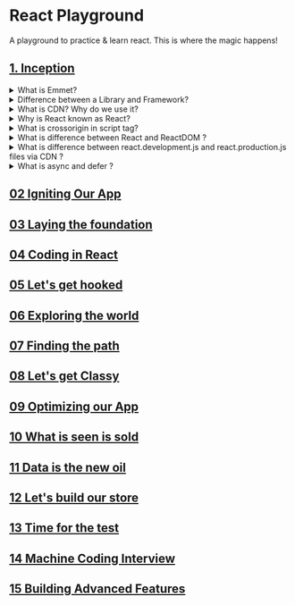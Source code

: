 # React Playground

A playground to practice & learn react. This is where the magic happens! 


<!--  **************************************************************************************************************************************  -->
<!-- ## [&rarr; Inception](01-inception) -->
## [1. Inception](01-inception)


<details>
    <summary>What is Emmet?</summary>
    <br>
  <blockquote> Emmet is a free <strong>add-on</strong> for your text editor that allows you to type shortcuts that are then expanded into full pieces of code.</blockquote> <br>
  </details>

  <details>
    <summary>Difference between a Library and Framework?</summary>
    <br>
    <blockquote>
    - A <strong>library</strong> is like going to Ikea. You already have a home, but you need a bit of help with furniture. You don’t feel like making your own table from scratch. Ikea allows you to pick and choose different things to go in your home. You are in control. <br><br>
    - A <strong>framework</strong>, on the other hand, is like building a model home. You have a set of blueprints and a few limited choices when it comes to architecture and design. Ultimately, the contractor and blueprint are in control. And they will let you know when and where you can provide your input. <br><br>
    - <strong>Both Frameworks and Libraries</strong> are code written by someone else that is used to help solve common problems or to optimise performance. <br><br>
    - A key difference between the two is the <strong>inversion of control</strong>. When using a library, the control remains with the developer who tells the application when to call library functions. When using a framework, the control is reversed, which means that the framework tells the developer where code needs to be provided and calls it as it requires.
    </blockquote> <br>
  </details>

  <details>
    <summary>What is CDN? Why do we use it?</summary>
    <br>
    <blockquote>
    - A CDN (content delivery network), also called a content distribution network, is a group of geographically distributed and interconnected servers. They provide cached internet content from a network location closest to a user to speed up its delivery. <br><br>
    - The primary goal of a CDN is to improve web performance by reducing the time needed to send content and rich media to users. <br><br>
    - CDN architecture is also designed to reduce network latency caused by hauling traffic over long distances and across several networks. Eliminating latency is important as more dynamic content, video and software as a service are delivered to an increasing number of mobile devices.
    </blockquote> <br>
  </details>
  
   <details>
    <summary>Why is React known as React?</summary>
    <br>
    <blockquote>
      - React is a JavaScript library that helps developers to build user interfaces – the things you interact with on websites. It has become popular because of its simplicity and flexibility. <br><br>      
      - React is named <strong>React</strong> because of its ability to react to changes in data. When the data in a React component changes, React will automatically re-render the component so that it reflects the new data. This makes it easy to create performant user interfaces that always look up-to-date. <br><br>
    - React was created by Jordan Walke, a software engineer at Facebook. It was first used internally at Facebook to power News Feed and other user interface elements. After seeing how well it performed, Jordan open-sourced React and made it available to the world.
    </blockquote><br>
  </details>
  
   <details>
    <summary>What is crossorigin in script tag?</summary>
    <br>
    <blockquote>
      - The crossorigin attribute sets the <strong>mode</strong> of the request to an HTTP CORS Request. <br><br> 
    - Web pages often make requests to load resources on other servers. Here is where CORS comes in. <br><br> 
    - A cross-origin request is a request for a resource (e.g. style sheets, iframes, images, fonts, or scripts) from another domain. <br><br>
    - CORS is used to manage cross-origin requests. <br><br> 
    - CORS stands for Cross-Origin Resource Sharing, and is a mechanism that allows resources on a web page to be requested from another domain outside their own domain. It defines a way of how a browser and server can interact to determine whether it is safe to allow the cross-origin request. CORS allows servers to specify who can access the assets on the server, among many other things. <br><br> 
      - <strong>Tip:</strong> The opposite of cross-origin requests is <strong>same-origin</strong> requests. This means that a web page can only interact with other documents that are also on the same server. This policy enforces that documents that interact with each other must have the same origin (domain). <br><br>  
    - CORS is a standard mechanism used to retrieve files from other domains.
    </blockquote> <br>
  </details>
  
   <details>
    <summary>What is difference between React and ReactDOM ?</summary>
    <br>
    <blockquote>
    - In order to work with <strong>React</strong> in the <strong>browsers</strong>, we need to include 2 libraries: React and ReactDOM. <br><br>
    - <strong>React</strong> library is responsible for creating views and <strong>ReactDOM</strong> library is responsible to actually render UI in the browser. <br><br>
    - Include these two libraries before your main JavaScript file. 
    </blockquote> <br>
  </details>
  
   <details>
    <summary>What is difference between react.development.js and react.production.js files via CDN ?</summary>
    <br>
    <blockquote>
    - react.production.js are the minified files. <br><br>
    - Both react.development.js and react.production.js contains the similar code. The code difference between both files is nothing. <br><br>
    - But, react.production.js is much more optimised for production use. The size of react.production.js will be very less then react.development.js
    </blockquote> <br>
  </details>
  
   <details>
    <summary>What is async and defer ?</summary>
    <br>
    <blockquote>
      - When we load a webpage then 2 major things happens, <strong>HTML Parshing</strong> and <strong>Loading of scripts</strong>.<br>
      - Now, <strong>Loading of scripts</strong> contains 2 parts, <strong>Fetching the script from the network</strong> & <strong>Executing it line by line</strong>. <br>
      - Now, there are 3 scenario: <strong>Normal</strong>, using <strong>Async</strong> & using <strong>Defer</strong>. <br><br> 
      - Normal Case: <script src="..." > <br>
      - In Normal case, during HTML parshing, when the browser encounter the script tag, it pauses the HTML parshing & start fetching the scripts from the network & then it executed them & again continues the HTML parshing after that. <br><br>
      - Using Async: <script async src="..." > <br>
      - In Async case, during HTML parshing, the browser parallelly fetches the script from the network. After fetching the script, it pauses the the HTML parshing & starts executing the script & then it again continues the HTML parshing after that.<br><br>
      - Using Defer: <script defer src="..." > <br>
      - In Async case, during HTML parshing, the browser parallelly fetches the script from the network. Now, when the HTML parshing completes, it then start executing the script at last. <br><br>
      - Also know, the Async does not guarantee the <strong>order of execution</strong> of the scripts but Defer does. <br><br>
      <img src="async-vs-defer-attributes.jpg"> <br><br>
      - When it comes to loading external JavaScript files on your website, should you use async or defer? <br><br>
      - Async allows your script to run as soon as it’s loaded, without blocking other elements on the page. Defer means your script will only execute after the page has finished loading. In most cases, async is the better option — but there are exceptions. Understanding when to use each one will help you create a faster and more efficient website. <br><br>
       - <strong>Async</strong> in script tag in JavaScript is a way to load scripts asynchronously. That means, if a script is async, it will be loaded independently of other scripts on the page, and will not block the page from loading. <br>
      - If you have a page with several external scripts, loading them all asynchronously can speed up the page load time, because the browser can download and execute them in parallel. <br>
      - To use async, simply add the async  attribute to your script tag: <script async src="script.js"></script> <br><br>
      - By using the <strong>Defer</strong> attribute in HTML, the browser will load the script only after parsing (loading) the page. This can be helpful if you have a script that is dependent on other scripts, or if you want to improve the loading time of your page by loading scripts after the initial page load. <br>
      - To use defer, simply add the defer attribute to your script tag: <script defer src="script.js"></script> <br><br>
      - <a href="https://www.youtube.com/watch?v=IrHmpdORLu8"> reference video</a>
    </blockquote> <br>

  </details>
  

<!--  **************************************************************************************************************************************  -->
## [02 Igniting Our App](02-igniting-our-app)


<!--  **************************************************************************************************************************************  -->
## [03 Laying the foundation](03-laying-the-foundation)


<!--  **************************************************************************************************************************************  -->
## [04 Coding in React](04-coding-in-react)


<!--  **************************************************************************************************************************************  -->
## [05 Let's get hooked](05-lets-get-hooked)


<!--  **************************************************************************************************************************************  -->
## [06 Exploring the world](06-exploring-the-world)


<!--  **************************************************************************************************************************************  -->
## [07 Finding the path](07-finding-the-path)


<!--  **************************************************************************************************************************************  -->
## [08 Let's get Classy](08-Lets-get-classy)


<!--  **************************************************************************************************************************************  -->
## [09 Optimizing our App](09-optimizing-our-app)


<!--  **************************************************************************************************************************************  -->
## [10 What is seen is sold](10-what-is-seen-is-sold)


<!--  **************************************************************************************************************************************  -->
## [11 Data is the new oil](11-data-is-the-new-oil)


<!--  **************************************************************************************************************************************  -->
## [12 Let's build our store](12-lets-build-our-store)


<!--  **************************************************************************************************************************************  -->
## [13 Time for the test](13-time-for-the-test)


<!--  **************************************************************************************************************************************  -->
## [14 Machine Coding Interview](14-machine-coding-interview)


<!--  **************************************************************************************************************************************  -->
## [15 Building Advanced Features](15-building-advanced-features)


<!--  **************************************************************************************************************************************  -->


        
<!--        
<details>
    <summary>
        <h2>Inception <a href="www.google.com">➥ </a></h2>
     </summary>
    <ol>
        <li>
            <details>
               <summary>What is Emmet?</summary><br>
               <block> hello dfjldkjf dkjflkjdf dkjflkjdf kldjfjdfj</block><br>
            </details>
        </li>
        <li>
            <details>
               <summary>Difference between a Library and Framework?</summary><br>
               <blockquote> hello dfjldkjf dkjflkjdf dkjflkjdf kldjfjdfj</blockquote><br>
            </details>
        </li>
     </ol>
</details>
-->        
        
        
        
<!--
| S.No | Description | Topic | Link |
| --- | --- | --- | --- |
| 1 | Inception| <ul><li>Getting started with React</li><li>React vs ReactDOM</li><li>Create react element</li><li>Nested react Element</li></ul> | [Questions + Code](01-inception) |
| 2 | Igniting Our App | <ul> <li>Bundler: Parcel</li> <li>npm</li> <li>npx</li> <li>Setup React App</li> </ul> | [Questions + Code](02-igniting-our-app) |
-->


<!--
| S.No | Description | Topic|
| --- | --- | --- |
| 1 | [Inception](01-inception)| <ul><li>Getting started with React</li><li>React vs ReactDOM</li><li>Create react element</li><li>Nested react Element</li></ul> |
| 2 | [Igniting Our App](02-igniting-our-app) | <ul> <li>Bundler: Parcel</li> <li>npm</li> <li>npx</li> <li>Setup React App</li> </ul> |
-->


<!--
| * | chaperName | <ul> <li></li> <li></li> <li></li> <li></li> </ul> | [Questions + Code](enterlink) |
-->
